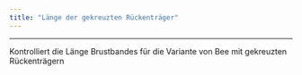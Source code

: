 ```yaml
---
title: "Länge der gekreuzten Rückenträger"
---
```


***

Kontrolliert die Länge Brustbandes für die Variante von Bee mit gekreuzten Rückenträgern




